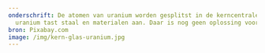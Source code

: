 ```yaml
---
onderschrift: De atomen van uranium worden gesplitst in de kerncentrale. Maar
  uranium tast staal en materialen aan. Daar is nog geen oplossing voor.
bron: Pixabay.com
image: /img/kern-glas-uranium.jpg
---
```

